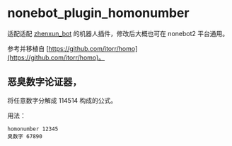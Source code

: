 # nonebot_plugin_homonumber

适配适配 [zhenxun_bot](https://github.com/HibiKier/zhenxun_bot) 的机器人插件，修改后大概也可在 nonebot2 平台通用。

参考并移植自 [https://github.com/itorr/homo](https://github.com/itorr/homo)。

## 恶臭数字论证器，

将任意数字分解成 114514 构成的公式。

用法：

```
homonumber 12345
臭数字 67890
```
